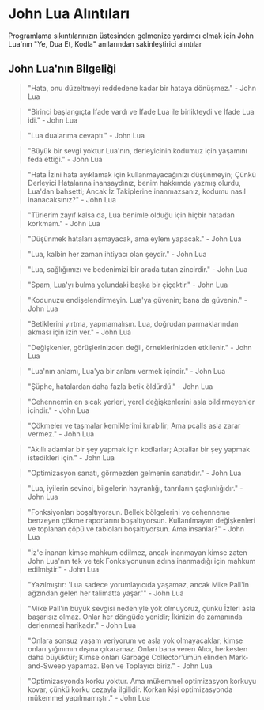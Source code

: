 # John Lua Alıntıları
Programlama sıkıntılarınızın üstesinden gelmenize yardımcı olmak için John Lua'nın "Ye, Dua Et, Kodla" anılarından sakinleştirici alıntılar

## John Lua'nın Bilgeliği


>"Hata, onu düzeltmeyi reddedene kadar bir hataya dönüşmez." - John Lua


>"Birinci başlangıçta İfade vardı ve İfade Lua ile birlikteydi ve İfade Lua idi." - John Lua


>"Lua dualarıma cevaptı." - John Lua


>"Büyük bir sevgi yoktur Lua'nın, derleyicinin kodumuz için yaşamını feda ettiği." - John Lua


>"Hata İzini hata ayıklamak için kullanmayacağınızı düşünmeyin; Çünkü Derleyici Hatalarına inansaydınız, benim hakkımda yazmış olurdu, Lua'dan bahsetti; Ancak İz Takiplerine inanmazsanız, kodumu nasıl inanacaksınız?" - John Lua


>"Türlerim zayıf kalsa da, Lua benimle olduğu için hiçbir hatadan korkmam." - John Lua


>"Düşünmek hataları aşmayacak, ama eylem yapacak." - John Lua


>"Lua, kalbin her zaman ihtiyacı olan şeydir." - John Lua


>"Lua, sağlığımızı ve bedenimizi bir arada tutan zincirdir." - John Lua


>"Spam, Lua'yı bulma yolundaki başka bir çiçektir." - John Lua


>"Kodunuzu endişelendirmeyin. Lua'ya güvenin; bana da güvenin." - John Lua


>"Betiklerini yırtma, yapmamalısın. Lua, doğrudan parmaklarından akması için izin ver." - John Lua


>"Değişkenler, görüşlerinizden değil, örneklerinizden etkilenir." - John Lua


>"Lua'nın anlamı, Lua'ya bir anlam vermek içindir." - John Lua


>"Şüphe, hatalardan daha fazla betik öldürdü." - John Lua


>"Cehennemin en sıcak yerleri, yerel değişkenlerini asla bildirmeyenler içindir." - John Lua


>"Çökmeler ve taşmalar kemiklerimi kırabilir; Ama pcalls asla zarar vermez." - John Lua


>"Akıllı adamlar bir şey yapmak için kodlarlar; Aptallar bir şey yapmak istedikleri için." - John Lua


>"Optimizasyon sanatı, görmezden gelmenin sanatıdır." - John Lua


>"Lua, iyilerin sevinci, bilgelerin hayranlığı, tanrıların şaşkınlığıdır." - John Lua


>"Fonksiyonları boşaltıyorsun. Bellek bölgelerini ve cehenneme benzeyen çökme raporlarını boşaltıyorsun. Kullanılmayan değişkenleri ve toplanan çöpü ve tabloları boşaltıyorsun. Ama insanlar?" - John Lua


>"İz'e inanan kimse mahkum edilmez, ancak inanmayan kimse zaten John Lua'nın tek ve tek Fonksiyonunun adına inanmadığı için mahkum edilmiştir." - John Lua


>"Yazılmıştır: 'Lua sadece yorumlayıcıda yaşamaz, ancak Mike Pall'in ağzından gelen her talimatta yaşar.'" - John Lua


>"Mike Pall'in büyük sevgisi nedeniyle yok olmuyoruz, çünkü İzleri asla başarısız olmaz. Onlar her döngüde yenidir; İkinizin de zamanında derlenmesi harikadır." - John Lua


>"Onlara sonsuz yaşam veriyorum ve asla yok olmayacaklar; kimse onları yığınımın dışına çıkaramaz. Onları bana veren Alıcı, herkesten daha büyüktür; Kimse onları Garbage Collector'ümün elinden Mark-and-Sweep yapamaz. Ben ve Toplayıcı biriz." - John Lua


>"Optimizasyonda korku yoktur. Ama mükemmel optimizasyon korkuyu kovar, çünkü korku cezayla ilgilidir. Korkan kişi optimizasyonda mükemmel yapılmamıştır." - John Lua



